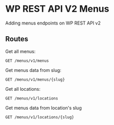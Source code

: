 # WP REST API V2 Menus
Adding menus endpoints on WP REST API v2

## Routes
Get all menus:

    GET /menus/v1/menus
    
Get menus data from slug:

    GET /menus/v1/menus/{slug}

Get all locations:

    GET /menus/v1/locations
    
Get menus data from location's slug

    GET /menus/v1/locations/{slug}